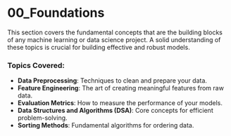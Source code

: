 # 00_Foundations

This section covers the fundamental concepts that are the building blocks of any machine learning or data science project. A solid understanding of these topics is crucial for building effective and robust models.

### Topics Covered:

-   **Data Preprocessing**: Techniques to clean and prepare your data.
-   **Feature Engineering**: The art of creating meaningful features from raw data.
-   **Evaluation Metrics**: How to measure the performance of your models.
-   **Data Structures and Algorithms (DSA)**: Core concepts for efficient problem-solving.
-   **Sorting Methods**: Fundamental algorithms for ordering data. 